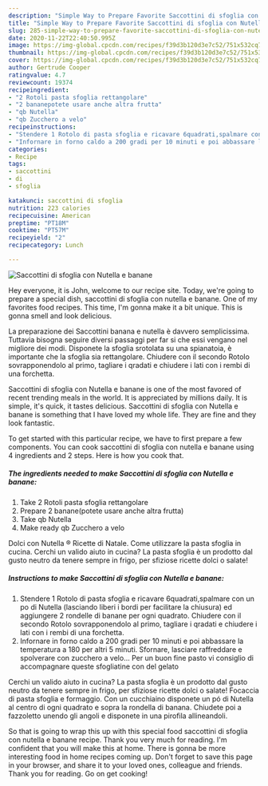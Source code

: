 ```yaml
---
description: "Simple Way to Prepare Favorite Saccottini di sfoglia con Nutella e banane"
title: "Simple Way to Prepare Favorite Saccottini di sfoglia con Nutella e banane"
slug: 285-simple-way-to-prepare-favorite-saccottini-di-sfoglia-con-nutella-e-banane
date: 2020-11-22T22:40:50.995Z
image: https://img-global.cpcdn.com/recipes/f39d3b120d3e7c52/751x532cq70/saccottini-di-sfoglia-con-nutella-e-banane-recipe-main-photo.jpg
thumbnail: https://img-global.cpcdn.com/recipes/f39d3b120d3e7c52/751x532cq70/saccottini-di-sfoglia-con-nutella-e-banane-recipe-main-photo.jpg
cover: https://img-global.cpcdn.com/recipes/f39d3b120d3e7c52/751x532cq70/saccottini-di-sfoglia-con-nutella-e-banane-recipe-main-photo.jpg
author: Gertrude Cooper
ratingvalue: 4.7
reviewcount: 19374
recipeingredient:
- "2 Rotoli pasta sfoglia rettangolare"
- "2 bananepotete usare anche altra frutta"
- "qb Nutella"
- "qb Zucchero a velo"
recipeinstructions:
- "Stendere 1 Rotolo di pasta sfoglia e ricavare 6quadrati,spalmare con un po di Nutella (lasciando liberi i bordi per facilitare la chiusura) ed aggiungere 2 rondelle di banane per ogni quadrato. Chiudere con il secondo Rotolo sovrapponendolo al primo, tagliare i qradati e chiudere i lati con i rembi di una forchetta."
- "Infornare in forno caldo a 200 gradi per 10 minuti e poi abbassare la temperatura a 180 per altri 5 minuti. Sfornare, lasciare raffreddare e spolverare con zucchero a velo... Per un buon fine pasto vi consiglio di accompagnare queste sfogliatine con del gelato"
categories:
- Recipe
tags:
- saccottini
- di
- sfoglia

katakunci: saccottini di sfoglia 
nutrition: 223 calories
recipecuisine: American
preptime: "PT18M"
cooktime: "PT57M"
recipeyield: "2"
recipecategory: Lunch

---
```



![Saccottini di sfoglia con Nutella e banane](https://img-global.cpcdn.com/recipes/f39d3b120d3e7c52/751x532cq70/saccottini-di-sfoglia-con-nutella-e-banane-recipe-main-photo.jpg)

Hey everyone, it is John, welcome to our recipe site. Today, we're going to prepare a special dish, saccottini di sfoglia con nutella e banane. One of my favorites food recipes. This time, I'm gonna make it a bit unique. This is gonna smell and look delicious.

La preparazione dei Saccottini banana e nutella è davvero semplicissima. Tuttavia bisogna seguire diversi passaggi per far si che essi vengano nel migliore dei modi. Disponete la sfoglia srotolata su una spianatoia, è importante che la sfoglia sia rettangolare. Chiudere con il secondo Rotolo sovrapponendolo al primo, tagliare i qradati e chiudere i lati con i rembi di una forchetta.

Saccottini di sfoglia con Nutella e banane is one of the most favored of recent trending meals in the world. It is appreciated by millions daily. It is simple, it's quick, it tastes delicious. Saccottini di sfoglia con Nutella e banane is something that I have loved my whole life. They are fine and they look fantastic.


To get started with this particular recipe, we have to first prepare a few components. You can cook saccottini di sfoglia con nutella e banane using 4 ingredients and 2 steps. Here is how you cook that.

<!--inarticleads1-->

##### The ingredients needed to make Saccottini di sfoglia con Nutella e banane:

1. Take 2 Rotoli pasta sfoglia rettangolare
1. Prepare 2 banane(potete usare anche altra frutta)
1. Take qb Nutella
1. Make ready qb Zucchero a velo


Dolci con Nutella ® Ricette di Natale. Come utilizzare la pasta sfoglia in cucina. Cerchi un valido aiuto in cucina? La pasta sfoglia è un prodotto dal gusto neutro da tenere sempre in frigo, per sfiziose ricette dolci o salate! 

<!--inarticleads2-->

##### Instructions to make Saccottini di sfoglia con Nutella e banane:

1. Stendere 1 Rotolo di pasta sfoglia e ricavare 6quadrati,spalmare con un po di Nutella (lasciando liberi i bordi per facilitare la chiusura) ed aggiungere 2 rondelle di banane per ogni quadrato. Chiudere con il secondo Rotolo sovrapponendolo al primo, tagliare i qradati e chiudere i lati con i rembi di una forchetta.
1. Infornare in forno caldo a 200 gradi per 10 minuti e poi abbassare la temperatura a 180 per altri 5 minuti. Sfornare, lasciare raffreddare e spolverare con zucchero a velo... Per un buon fine pasto vi consiglio di accompagnare queste sfogliatine con del gelato


Cerchi un valido aiuto in cucina? La pasta sfoglia è un prodotto dal gusto neutro da tenere sempre in frigo, per sfiziose ricette dolci o salate! Focaccia di pasta sfoglia e formaggio. Con un cucchiaino disponete un pó di Nutella al centro di ogni quadrato e sopra la rondella di banana. Chiudete poi a fazzoletto unendo gli angoli e disponete in una pirofila allineandoli. 

So that is going to wrap this up with this special food saccottini di sfoglia con nutella e banane recipe. Thank you very much for reading. I'm confident that you will make this at home. There is gonna be more interesting food in home recipes coming up. Don't forget to save this page in your browser, and share it to your loved ones, colleague and friends. Thank you for reading. Go on get cooking!
